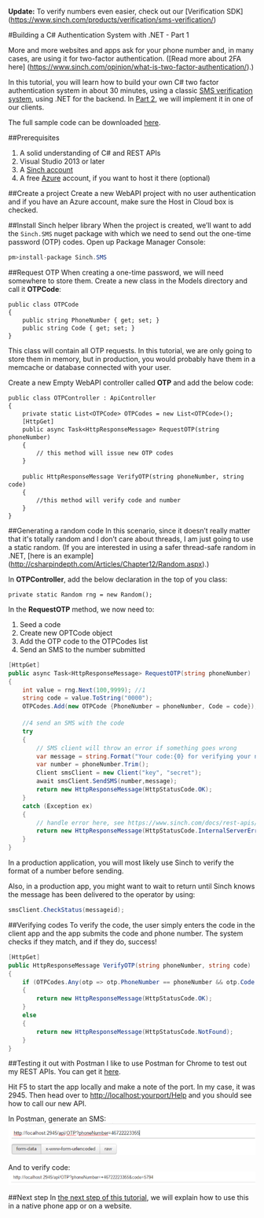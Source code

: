 **Update:** To verify numbers even easier, check out our [Verification SDK] (https://www.sinch.com/products/verification/sms-verification/)

#Building a C# Authentication System with .NET - Part 1

More and more websites and apps ask for your phone number and, in many cases, are using it for two-factor authentication. ([Read more about 2FA here] (https://www.sinch.com/opinion/what-is-two-factor-authentication/).)

In this tutorial, you will learn how to build your own C# two factor authentication system in about 30 minutes, using a classic [SMS verification system](https://www.sinch.com/products/verification/sms-verification/), using .NET for the backend. In [Part 2](https://www.sinch.com/tutorials/build-two-factor-authentication-system-pt-2/), we will implement it in one of our clients. 

The full sample code can be downloaded [here](https://github.com/sinch/net-two-factor-auth).

##Prerequisites 
1. A solid understanding of C# and REST APIs
2. Visual Studio 2013 or later
3. A [Sinch account](http://sinch.com/signup)
4. A free [Azure](http://azure.com) account, if you want to host it there (optional)

##Create a project
Create a new WebAPI project with no user authentication and if you have an Azure account, make sure the Host in Cloud box is checked.

##Install Sinch helper library 
When the project is created, we’ll want to add the `Sinch.SMS` nuget package with which we need to send out the one-time password (OTP) codes. Open up Package Manager Console: 

```csharp
pm>install-package Sinch.SMS
```  

##Request OTP
When creating a one-time password, we will need somewhere to store them. Create a new class in the Models directory and call it **OTPCode**:

```
public class OTPCode
{
    public string PhoneNumber { get; set; }
    public string Code { get; set; }
}
```

This class will contain all OTP requests. In this tutorial, we are only going to store them in memory, but in production, you would probably have them in a memcache or database connected with your user. 

Create a new Empty WebAPI controller called **OTP** and add the below code:

```
public class OTPController : ApiController
{
    private static List<OTPCode> OTPCodes = new List<OTPCode>();
    [HttpGet]
    public async Task<HttpResponseMessage> RequestOTP(string phoneNumber)
    {
        // this method will issue new OTP codes 
    }

    public HttpResponseMessage VerifyOTP(string phoneNumber, string code)
    {
        //this method will verify code and number
    }
}
```

##Generating a random code
In this scenario, since it doesn’t really matter that it's totally random and I don’t care about threads, I am just going to use a static random. (If you are interested in using a safer thread-safe random in .NET, [here is an example] (http://csharpindepth.com/Articles/Chapter12/Random.aspx).)

In **OTPController**, add the below declaration in the top of you class:
 
```
private static Random rng = new Random();
```

In the **RequestOTP** method, we now need to:
 
1. Seed a code
2. Create new OPTCode object
3. Add the OTP code to the OTPCodes list 
4. Send an SMS to the number submitted

```csharp
[HttpGet]
public async Task<HttpResponseMessage> RequestOTP(string phoneNumber)
{
    int value = rng.Next(100,9999); //1
    string code = value.ToString("0000");
    OTPCodes.Add(new OTPCode {PhoneNumber = phoneNumber, Code = code});//2 and 3
    
	//4 send an SMS with the code
    try
    {
        // SMS client will throw an error if something goes wrong 
		var message = string.Format("Your code:{0} for verifying your number with me", code);
		var number = phoneNumber.Trim();
		Client smsClient = new Client("key", "secret");
        await smsClient.SendSMS(number,message);
		return new HttpResponseMessage(HttpStatusCode.OK);
    }
    catch (Exception ex)
    {
        // handle error here, see https://www.sinch.com/docs/rest-apis/api-documentation/#messagingapi for possible errors
        return new HttpResponseMessage(HttpStatusCode.InternalServerError);
    }
}
```

In a production application, you will most likely use Sinch to verify the format of a number before sending.

Also, in a production app, you might want to wait to return until Sinch knows the message has been delivered to the operator by using:

```csharp
smsClient.CheckStatus(messageid);
```

##Verifying codes
To verify the code, the user simply enters the code in the client app and the app submits the code and phone number. The system checks if they match, and if they do, success! 

```csharp
[HttpGet]
public HttpResponseMessage VerifyOTP(string phoneNumber, string code)
{
    if (OTPCodes.Any(otp => otp.PhoneNumber == phoneNumber && otp.Code == code))
    {
        return new HttpResponseMessage(HttpStatusCode.OK);
    }
    else
    {
        return new HttpResponseMessage(HttpStatusCode.NotFound);
    }
}

```

##Testing it out with Postman 
I like to use Postman for Chrome to test out my REST APIs. You can get it [here](https://www.google.se/url?sa=t&rct=j&q=&esrc=s&source=web&cd=1&cad=rja&uact=8&ved=0CCAQFjAA&url=https%3A%2F%2Fchrome.google.com%2Fwebstore%2Fdetail%2Fpostman-rest-client%2Ffdmmgilgnpjigdojojpjoooidkmcomcm%3Fhl%3Den&ei=1nbCVPyzBoXuyQOG-4K4DA&usg=AFQjCNHaecLwAKk91gpdCY_y1x_ViIrHwQ&bvm=bv.84349003,d.ZWU). 

Hit F5 to start the app locally and make a note of the port. In my case, it was 2945. Then head over to [http://localhost:yourport/Help](http://localhost:yourport/Help) and you should see how to call our new API. 

In Postman, generate an SMS:
![postman](Images/postman_generate.png)

And to verify code:
![testing a c# authentication system](Images/postman_verify.png)

##Next step
In [the next step of this tutorial](https://www.sinch.com/tutorials/build-two-factor-authentication-system-pt-2/), we will explain how to use this in a native phone app or on a website. 
